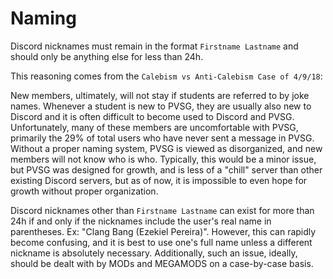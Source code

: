 # Naming

Discord nicknames must remain in the format `Firstname Lastname` and should only be anything else for less than 24h.

This reasoning comes from the `Calebism vs Anti-Calebism Case of 4/9/18`:

New members, ultimately, will not stay if students are referred to by joke names. Whenever a student is new to PVSG, they are usually also new to Discord and it is often difficult to become used to Discord and PVSG. Unfortunately, many of these members are uncomfortable with PVSG, primarily the 29% of total users who have never sent a message in PVSG. Without a proper naming system, PVSG is viewed as disorganized, and new members will not know who is who. Typically, this would be a minor issue, but PVSG was designed for growth, and is less of a "chill" server than other existing Discord servers, but as of now, it is impossible to even hope for growth without proper organization.

Discord nicknames other than `Firstname Lastname` can exist for more than 24h if and only if the nicknames include the user's real name in parentheses. Ex: "Clang Bang (Ezekiel Pereira)". However, this can rapidly become confusing, and it is best to use one's full name unless a different nickname is absolutely necessary. Additionally, such an issue, ideally, should be dealt with by MODs and MEGAMODS on a case-by-case basis.
